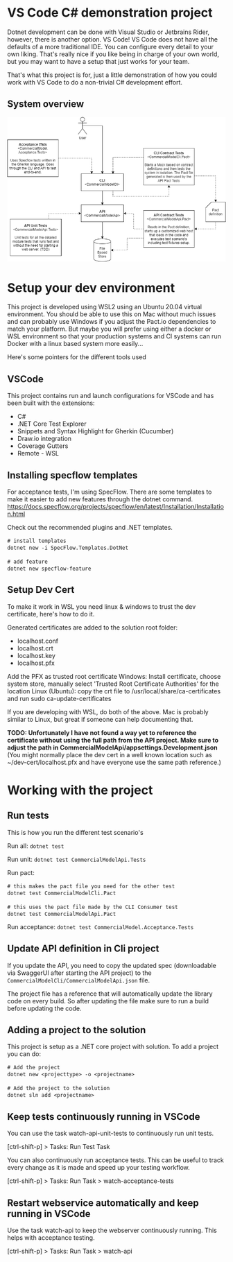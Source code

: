 # VS Code C# demonstration project
Dotnet development can be done with Visual Studio or Jetbrains Rider, however, there is another option. VS Code! VS Code does not have all the defaults of a more traditional IDE. You can configure every detail to your own liking. That's really nice if you like being in charge of your own world, but you may want to have a setup that just works for your team.

That's what this project is for, just a little demonstration of how you could work with VS Code to do a non-trivial C# development effort.

## System overview
![Overview description of the system](overview.png)

# Setup your dev environment
This project is developed using WSL2 using an Ubuntu 20.04 virtual environment. You should be able to use this on Mac without much issues and can probably use Windows if you adjust the Pact.io dependencies to match your platform. But maybe you will prefer using either a docker or WSL environment so that your production systems and CI systems can run Docker with a linux based system more easily...

Here's some pointers for the different tools used

## VSCode
This project contains run and launch configurations for VSCode and has been built with the extensions:
- C#
- .NET Core Test Explorer
- Snippets and Syntax Highlight for Gherkin (Cucumber)
- Draw.io integration
- Coverage Gutters
- Remote - WSL

## Installing specflow templates
For acceptance tests, I'm using SpecFlow. There are some templates to make it easier to add new features through the dotnet command.
https://docs.specflow.org/projects/specflow/en/latest/Installation/Installation.html

Check out the recommended plugins and .NET templates.
```
# install templates
dotnet new -i SpecFlow.Templates.DotNet

# add feature
dotnet new specflow-feature
```

## Setup Dev Cert
To make it work in WSL you need linux & windows to trust the dev certificate, here's how to do it. 

Generated certificates are added to the solution root folder:
- localhost.conf
- localhost.crt
- localhost.key
- localhost.pfx

Add the PFX as trusted root certificate
Windows: Install certificate, choose system store, manually select 'Trusted Root Certificate Authorities' for the location
Linux (Ubuntu): copy the crt file to /usr/local/share/ca-certificates and run sudo ca-update-certificates

If you are developing with WSL, do both of the above. Mac is probably similar to Linux, but great if someone can help documenting that.

**TODO: Unfortunately I have not found a way yet to reference the certificate without using the full path from the API project. Make sure to adjust the path in CommercialModelApi/appsettings.Development.json**
(You might normally place the dev cert in a well known location such as ~/dev-cert/localhost.pfx and have everyone use the same path reference.)

# Working with the project
## Run tests
This is how you run the different test scenario's

Run all:
```dotnet test```

Run unit:
```dotnet test CommercialModelApi.Tests```

Run pact:
```
# this makes the pact file you need for the other test
dotnet test CommercialModelCli.Pact

# this uses the pact file made by the CLI Consumer test
dotnet test CommercialModelApi.Pact
```

Run acceptance:
```dotnet test CommercialModel.Acceptance.Tests```

## Update API definition in Cli project
If you update the API, you need to copy the updated spec (downloadable via SwaggerUI after starting the API project) to the `CommercialModelCli/CommercialModelApi.json` file. 

The project file has a reference that will automatically update the library code on every build. So after updating the file make sure to run a build before updating the code.

## Adding a project to the solution
This project is setup as a .NET core project with solution. To add a project you can do:

```
# Add the project
dotnet new <projecttype> -o <projectname>

# Add the project to the solution
dotnet sln add <projectname>
```

## Keep tests continuously running in VSCode
You can use the task watch-api-unit-tests to continuously run unit tests.

[ctrl-shift-p] > Tasks: Run Test Task

You can also continuously run acceptance tests. This can be useful to track every change as it is made and speed up your testing workflow.

[ctrl-shift-p] > Tasks: Run Task > watch-acceptance-tests

## Restart webservice automatically and keep running in VSCode
Use the task watch-api to keep the webserver continuously running. This helps with acceptance testing.

[ctrl-shift-p] > Tasks: Run Task > watch-api